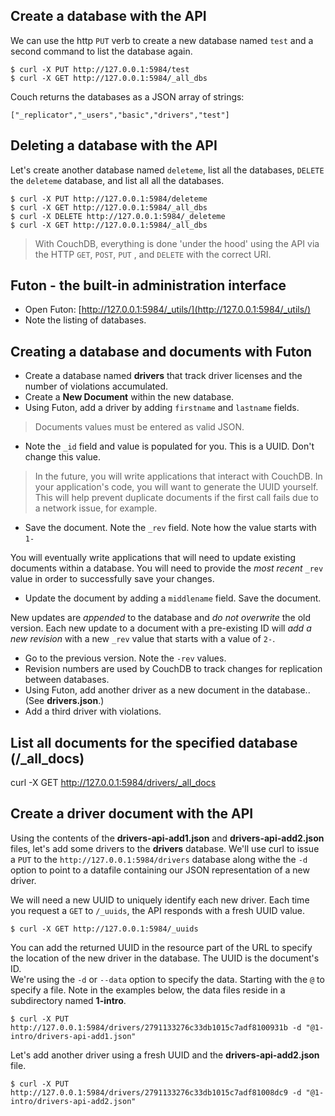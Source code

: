 
## Create a database with the API

We can use the http `PUT` verb to create a new database named `test` and a second command to list the database again.

```
$ curl -X PUT http://127.0.0.1:5984/test
$ curl -X GET http://127.0.0.1:5984/_all_dbs
```

Couch returns the databases as a JSON array of strings:

```
["_replicator","_users","basic","drivers","test"]
```

## Deleting a database with the API

Let's create another database named `deleteme`, list all the databases, `DELETE` the `deleteme` database, and list all all the databases.

```
$ curl -X PUT http://127.0.0.1:5984/deleteme
$ curl -X GET http://127.0.0.1:5984/_all_dbs
$ curl -X DELETE http://127.0.0.1:5984/_deleteme
$ curl -X GET http://127.0.0.1:5984/_all_dbs
```
> With CouchDB, everything is done 'under the hood' using the API via the HTTP `GET`, `POST`, `PUT` , and `DELETE` with the correct URI.  

## Futon - the built-in administration interface
- Open Futon:  [http://127.0.0.1:5984/_utils/](http://127.0.0.1:5984/_utils/)
- Note the listing of databases.

## Creating a database and documents with Futon
- Create a database named **drivers** that track driver licenses and the number of violations accumulated.
- Create a **New Document** within the new database.
- Using Futon, add a driver by adding `firstname` and `lastname` fields.

> Documents values must be entered as valid JSON.

- Note the `_id` field and value is populated for you.  This is a UUID. Don't change this value.

> In the future, you will write applications that interact with CouchDB.  In your application's code, you will want to generate the UUID yourself.  This will help prevent duplicate documents if the first call fails due to a network issue, for example.  

- Save the document.  Note the `_rev` field.  Note how the value starts with `1-`

You will eventually write applications that will need to update existing documents within a database.  You will need to provide the _most recent_ `_rev` value in order to successfully save your changes.

- Update the document by adding a `middlename` field. Save the document.  

New updates are _appended_ to the database and _do not overwrite_ the old version.  Each new update to a document with a pre-existing ID will _add a new revision_ with a new `_rev` value that starts with a value of `2-`.  

- Go to the previous version. Note the `-rev` values.
- Revision numbers are used by CouchDB to track changes for replication between databases.  
- Using Futon, add another driver as a new document in the database.. (See **drivers.json**.)
- Add a third driver with violations.

## List all documents for the specified database (/\_all_docs)

curl -X GET http://127.0.0.1:5984/drivers/_all_docs

## Create a driver document with the API

Using the contents of the **drivers-api-add1.json** and **drivers-api-add2.json** files, let's add some drivers to the **drivers** database.  We'll use curl to issue a `PUT` to the `http://127.0.0.1:5984/drivers` database along withe the `-d` option to point to a datafile containing our JSON representation of a new driver.  

We will need a new UUID to uniquely identify each new driver.  Each time you request a `GET` to `/_uuids`, the API responds with a fresh UUID value.   

```
$ curl -X GET http://127.0.0.1:5984/_uuids
```

You can add the returned UUID in the resource part of the URL to specify the location of the new driver in the database.  The UUID is the document's ID.  
We're using the `-d` or `--data` option to specify the data.  Starting with the `@` to specify a file.  Note in the examples below, the data files reside in a subdirectory named **1-intro**.

```
$ curl -X PUT http://127.0.0.1:5984/drivers/2791133276c33db1015c7adf8100931b -d "@1-intro/drivers-api-add1.json"
```
Let's add another driver using a fresh UUID and the **drivers-api-add2.json** file.

```
$ curl -X PUT http://127.0.0.1:5984/drivers/2791133276c33db1015c7adf81008dc9 -d "@1-intro/drivers-api-add2.json"
```
